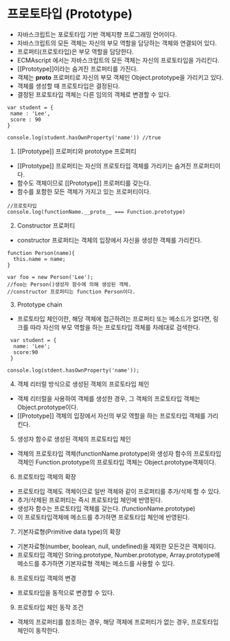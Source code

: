 
# 프로토타입 (Prototype)
- 자바스크립트는 포로토타입 기반 객체지향 프로그래밍 언어이다.
- 자바스크립트의 모든 객체는 자신의 부모 역할을 담당하는 객체와 연결되어 있다. 
- 프로퍼티(프로토타입)은 부모 역할을 담당한다. 
- ECMAscript 에서는 자바스크립트의 모든 객체는 자신의 프로토타입을 
가리킨다. 
- [[Prototype]]이라는 숨겨진 프로퍼티를 가진다. 
- 객체는 __proto__ 프로퍼티로 자신의 부모 객체인 Object.prototype을
가리키고 있다.
- 객체를 생성할 때 프로토타입은 결정된다.
- 결정된 프로토타입 객체는 다른 임의의 객체로 변경할 수 있다.

```
var student = {
 name : 'Lee',
 score : 90
}

console.log(student.hasOwnProperty('name')) //true
```

1. [[Prototype]] 프로퍼티와 prototype 프로퍼티
- [[Prototype]] 프로퍼티는 자신의 프로토타입 객체를 가리키는 숨겨진 프로퍼티이다.
- 함수도 객체이므로 [[Prototype]] 프로퍼티를 갖는다.
- 함수를 포함한 모든 객체가 가지고 있는 프로퍼티이다.

```
//프로토타입
console.log(functionName.__proto__ === Function.prototype)
```

2. Constructor 프로퍼티
- constructor 프로퍼티는 객체의 입장에서 자신을 생성한 객체를 가리킨다.

```
function Person(name){
  this.name = name;
}

var foo = new Person('Lee');
//foo는 Person()생성자 함수에 의해 생성된 객체.
//constructor 프로퍼티는 function Person이다.
```

3. Prototype chain
- 프로토타입 체인이란, 해당 객체에 접근하려는 프로퍼티 또는 메소드가 없다면, 링크를 따라 자신의 
부모 역할을 하는 프로토타입 객체를 차례대로 검색한다.


```
 var student = {
  name: 'Lee';
  score:90
 }

console.log(stdent.hasOwnProperty('name'));
```

4. 객체 리터럴 방식으로 생성된 객체의 프로토타입 체인
- 객체 리터럴을 사용하여 객체를 생성한 경우, 그 객체의 프로토타입 객체는 Object.prototype이다.
- [[Prototype]] 객체의 입장에서 자신의 부모 역할을 하는 프로토타입 객체를 가리킨다.


5. 생성자 함수로 생성된 객체의 프로토타입 체인
- 객체의 프로토타입 객체(functionName.prototype)와 생성자 함수의 프로토타입 
객체인 Function.prototype의 프로토타입 객체는 Object.prototype객체이다.

6. 프로토타입 객체의 확장
- 프로토타입 객체도 객체이므로 일반 객체와 같이 프로퍼티를 추가/삭제 할 수 있다.
- 추가/삭제된 프로퍼티는 즉시 프로토타입 체인에 반영된다.
- 생성자 함수는 프로토타입 객체를 갖는다. (functionName.prototype)
- 이 프로토타입객체에 메소드를 추가하면 프로토타입 체인에 반영된다.

7. 기본자료형(Primitive data type)의 확장
- 기본자료형(number, boolean, null, undefined)을 제외한 모든것은 객체이다.
- 프로토타입 객체인 String.prototype, Number.prototype, Array.prototype에
메소드를 추가하면 기본자료형 객체는 메소드를 사용할 수 있다.

8. 프로토타입 객체의 변경
- 프로토타입을 동적으로 변경할 수 있다.

9. 프로토타입 체인 동작 조건
- 객체의 프로퍼티를 참조하는 경우, 해당 객체에 프로퍼티가 없는 경우, 프로토타입 체인이 동작한다.
